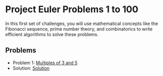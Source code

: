 # Project Euler Problems 1 to 100
In this first set of challenges, you will use mathematical concepts like the Fibonacci sequence, prime number theory, and combinatorics to write efficient algorithms to solve these problems.

## Problems
- Problem 1: [Multiples of 3 and 5](https://www.freecodecamp.org/learn/project-euler/project-euler-problems-1-to-100/problem-1-multiples-of-3-and-5)
- Solution: [Solution](./multiples-of-3-and-5.js)
